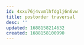 ```yaml
---
id: 4xxu76j4vvmlhfdglj6n6vw
title: postorder traversal
desc: ''
updated: 1688158214632
created: 1688158100990
---
```

